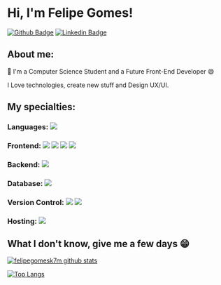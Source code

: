 # Hi, I'm Felipe Gomes!

[![Github Badge](https://img.shields.io/badge/-Github-000?style=flat-square&logo=Github&logoColor=white&link=https://github.com/felipegomesk7m
)](https://github.com/felipegomesk7m
)
[![Linkedin Badge](https://img.shields.io/badge/-LinkedIn-blue?style=flat-square&logo=Linkedin&logoColor=white&link=https://www.linkedin.com/in/felipe-gomes1996/)](https://www.linkedin.com/in/felipe-gomes1996/)

## About me:

🌱 I'm a Computer Science Student and a Future Front-End Developer :smile:

I Love technologies, create new stuff and Design UX/UI.

## My specialties:

### Languages: <img src="https://img.shields.io/badge/javascript%20-%23323330.svg?&style=for-the-badge&logo=javascript&logoColor=%23F7DF1E"/> 

### Frontend: <img src="https://img.shields.io/badge/html5%20-%23E34F26.svg?&style=for-the-badge&logo=html5&logoColor=white"/> <img src="https://img.shields.io/badge/css3%20-%231572B6.svg?&style=for-the-badge&logo=css3&logoColor=white"/> <img src="https://img.shields.io/badge/Vue.js-35495E?style=for-the-badge&logo=vuedotjs&logoColor=4FC08D"> <img src="https://img.shields.io/badge/react%20-%2320232a.svg?&style=for-the-badge&logo=react&logoColor=%2361DAFB"/>

### Backend: <img src="https://img.shields.io/badge/Python-3776AB?style=for-the-badge&logo=python&logoColor=white">

### Database: <img src="https://img.shields.io/badge/MySQL-00000F?style=for-the-badge&logo=mysql&logoColor=white">

### Version Control: <img src="https://img.shields.io/badge/git%20-F05032.svg?&style=for-the-badge&logo=git&logoColor=white"/> <img src="https://img.shields.io/badge/github%20-%23121011.svg?&style=for-the-badge&logo=github&logoColor=white"/> 

### Hosting: <img src="https://img.shields.io/badge/Netlify-00C7B7?style=for-the-badge&logo=netlify&logoColor=white" />

## What I don't know, give me a few days 😁

[![felipegomesk7m github stats](https://github-readme-stats.vercel.app/api?username=felipegomesk7m&show_icons=true&title_color=fff&icon_color=37aaff&text_color=f8f8f2&bg_color=171c24&count_private=true)](https://github.com/felipegomesk7m)

[![Top Langs](https://github-readme-stats.vercel.app/api/top-langs/?username=felipegomesk7m&layout=compact&title_color=fff&text_color=f8f8f2&hide=java&bg_color=171c24)](https://github.com/felipegomesk7m)
